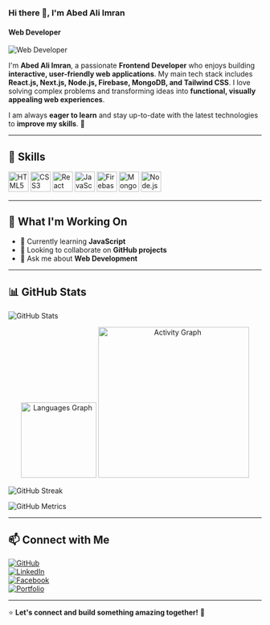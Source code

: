 ### Hi there 👋, I'm Abed Ali Imran  
#### Web Developer  

![Web Developer](https://media.licdn.com/dms/image/v2/D5616AQEi6ILVWrZG7Q/profile-displaybackgroundimage-shrink_350_1400/profile-displaybackgroundimage-shrink_350_1400/0/1738665100655?e=1744243200&v=beta&t=IFsYan72bCrV8AbiN1mAcbj1-LoUrokR385XSrVf8Lc)  

I'm **Abed Ali Imran**, a passionate **Frontend Developer** who enjoys building **interactive, user-friendly web applications**. My main tech stack includes **React.js, Next.js, Node.js, Firebase, MongoDB, and Tailwind CSS**. I love solving complex problems and transforming ideas into **functional, visually appealing web experiences**.  

I am always **eager to learn** and stay up-to-date with the latest technologies to **improve my skills**. 🚀  

---

## 🚀 Skills  

<div align="left">
  <img src="https://img.shields.io/badge/HTML5-E34F26?logo=html5&logoColor=white&style=for-the-badge" height="40" alt="HTML5" />
  <img src="https://img.shields.io/badge/CSS3-1572B6?logo=css3&logoColor=white&style=for-the-badge" height="40" alt="CSS3" />
  <img src="https://img.shields.io/badge/React-61DAFB?logo=react&logoColor=black&style=for-the-badge" height="40" alt="React" />
  <img src="https://img.shields.io/badge/JavaScript-F7DF1E?logo=javascript&logoColor=black&style=for-the-badge" height="40" alt="JavaScript" />
  <img src="https://img.shields.io/badge/Firebase-FFCA28?logo=firebase&logoColor=black&style=for-the-badge" height="40" alt="Firebase" />
  <img src="https://img.shields.io/badge/MongoDB-47A248?logo=mongodb&logoColor=white&style=for-the-badge" height="40" alt="MongoDB" />
  <img src="https://img.shields.io/badge/Node.js-339933?logo=nodedotjs&logoColor=white&style=for-the-badge" height="40" alt="Node.js" />
</div>  

---

## 🌱 What I'm Working On  

- 📖 Currently learning **JavaScript**  
- 🤝 Looking to collaborate on **GitHub projects**  
- 💬 Ask me about **Web Development**  

---

## 📊 GitHub Stats  

![GitHub Stats](https://github-readme-stats.vercel.app/api?username=RMABID&show_icons=true&theme=radical)  

<div align="center">
  <img src="https://github-readme-stats.vercel.app/api/top-langs?username=RMABID&locale=en&layout=compact&card_width=320&langs_count=5&theme=dracula" height="150" alt="Languages Graph" />
  <img src="https://github-readme-activity-graph.vercel.app/graph?username=RMABID&radius=16&theme=react&area=true" height="300" alt="Activity Graph" />
</div>  

![GitHub Streak](https://github-readme-streak-stats.herokuapp.com/?user=RMABID&theme=radical)

![GitHub Metrics](https://github.com/RMABID/github-metrics)

---

## 📫 Connect with Me  

[![GitHub](https://img.shields.io/badge/GitHub-000?logo=github&logoColor=white&style=for-the-badge)](https://github.com/RMABID)  
[![LinkedIn](https://img.shields.io/badge/LinkedIn-0077B5?logo=linkedin&logoColor=white&style=for-the-badge)](https://www.linkedin.com/in/rm-abed/)  
[![Facebook](https://img.shields.io/badge/Facebook-1877F2?logo=facebook&logoColor=white&style=for-the-badge)](https://www.facebook.com/r.m.imran.53983)  
[![Portfolio](https://img.shields.io/badge/Portfolio-24292F?logo=vercel&logoColor=white&style=for-the-badge)](https://rmabid.vercel.app)  

---

⭐ **Let's connect and build something amazing together!** 🚀  
